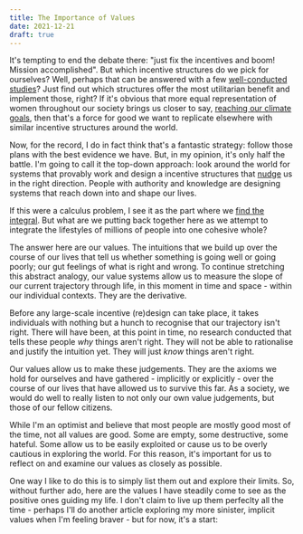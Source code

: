 ```yaml
---
title: The Importance of Values
date: 2021-12-21
draft: true
---
```


It's tempting to end the debate there: "just fix the incentives and boom! Mission accomplished". But which incentive structures do we pick for ourselves? Well, perhaps that can be answered with a few [well-conducted studies](https://www.gallup.com/home.aspx)? Just find out which structures offer the most utilitarian benefit and implement those, right? If it's obvious that more equal representation of women throughout our society brings us closer to say, [reaching our climate goals](https://bloombergcities.medium.com/5-women-mayors-to-watch-for-climate-leadership-3d3ea407afed), then that's a force for good we want to replicate elsewhere with similar incentive structures around the world.

Now, for the record, I do in fact think that's a fantastic strategy: follow those plans with the best evidence we have. But, in my opinion, it's only half the battle. I'm going to call it the top-down approach: look around the world for systems that provably work and design a incentive structures that [nudge](https://en.wikipedia.org/wiki/Nudge_%28book%29) us in the right direction. People with authority and knowledge are designing systems that reach down into and shape our lives. 

If this were a calculus problem, I see it as the part where we [find the integral](https://www.stevenstrogatz.com/books/infinite-powers). But what are we putting back together here as we attempt to integrate the lifestyles of millions of people into one cohesive whole?

The answer here are our values. The intuitions that we build up over the course of our lives that tell us whether something is going well or going poorly; our gut feelings of what is right and wrong. To continue stretching this abstract analogy, our value systems allow us to measure the slope of our current trajectory through life, in this moment in time and space - within our individual contexts. They are the derivative. 

Before any large-scale incentive (re)design can take place, it takes individuals with nothing but a hunch to recognise that our trajectory isn't right. There will have been, at this point in time, no research conducted that tells these people *why* things aren't right. They will not be able to rationalise and justify the intuition yet. They will just *know* things aren't right.

Our values allow us to make these judgements. They are the axioms we hold for ourselves and have gathered - implicitly or explicitly - over the course of our lives that have allowed us to survive this far. As a society, we would do well to really listen to not only our own value judgements, but those of our fellow citizens. 

While I'm an optimist and believe that most people are mostly good most of the time, not all values are good. Some are empty, some destructive, some hateful. Some allow us to be easily exploited or cause us to be overly cautious in exploring the world. For this reason, it's important for us to reflect on and examine our values as closely as possible. 

One way I like to do this is to simply list them out and explore their limits. So, without further ado, here are the values I have steadily come to see as the positive ones guiding my life. I don't claim to live up them perfeclty all the time - perhaps I'll do another article exploring my more sinister, implicit values when I'm feeling braver - but for now, it's a start: